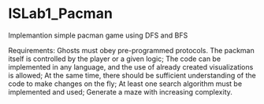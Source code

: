 # ISLab1_Pacman
Implemantion simple pacman game using DFS and BFS

Requirements:
Ghosts must obey pre-programmed protocols. The packman itself is controlled by the player or a given logic;
The code can be implemented in any language, and the use of already created visualizations is allowed;
At the same time, there should be sufficient understanding of the code to make changes on the fly;
At least one search algorithm must be implemented and used;
Generate a maze with increasing complexity.
